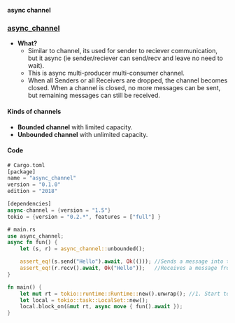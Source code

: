 **async channel**

### [async_channel](https://docs.rs/async-channel/latest/async_channel/index.html)
- **What?**
  - Similar to channel, its used for sender to reciever communication, but it async (ie sender/reciever can send/recv and leave no need to wait).
  - This is async multi-producer multi-consumer channel.
  - When all Senders or all Receivers are dropped, the channel becomes closed. When a channel is closed, no more messages can be sent, but remaining messages can still be received.

#### Kinds of channels
- **Bounded channel** with limited capacity.
- **Unbounded channel** with unlimited capacity.

#### Code
```rs
# Cargo.toml
[package]
name = "async_channel"
version = "0.1.0"
edition = "2018"

[dependencies]
async-channel = {version = "1.5"}
tokio = {version = "0.2.*", features = ["full"] }

# main.rs
use async_channel;
async fn fun() {
    let (s, r) = async_channel::unbounded();

    assert_eq!(s.send("Hello").await, Ok(())); //Sends a message into the channel.
    assert_eq!(r.recv().await, Ok("Hello"));   //Receives a message from channel. If the channel is empty, this method waits until there is a message.
}

fn main() {
    let mut rt = tokio::runtime::Runtime::new().unwrap(); //1. Start tokio runtime
    let local = tokio::task::LocalSet::new();
    local.block_on(&mut rt, async move { fun().await });
}
```
